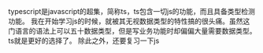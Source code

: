 typescript是javascript的超集，简称ts，ts包含一切js的功能，而且具备类型检测功能。
我在开始学习js的时候，就被其无视数据类型的特性搞的很头痛。虽然这门语言的语法上可以五十数据类型，但是写业务功能时却偏偏大量需要数据类型。
ts就是更好的选择了。
除此之外，还要复习一下js